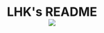 <h1 align="center">LHK's README
<div align="center">
<a href="https://twitter.com/lhk_SE" ><img src="https://img.shields.io/twitter/follow/lhk_SE.svg?style=social" /> </a>


<!---
LHKSE/LHKSE is a ✨ special ✨ repository because its `README.md` (this file) appears on your GitHub profile.
You can click the Preview link to take a look at your changes.- 👋 Hi, I’m @LHKSE
- 👀 I’m interested in software engineering
- 📫 you can reach me in X - @lhk_SE
--->
